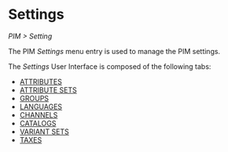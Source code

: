 # Settings  
*PIM > Setting*

The PIM *Settings* menu entry is used to manage the PIM settings.

The *Settings* User Interface is composed of the following tabs:
  - [ATTRIBUTES](03a_Settings.md)
  - [ATTRIBUTE SETS](03b_Settings.md)
  - [GROUPS](03c_Settings.md)
  - [LANGUAGES](03d_Settings.md)
  - [CHANNELS](03e_Settings.md)
  - [CATALOGS](03f_Settings.md)
  - [VARIANT SETS](03g_Settings.md)  
  - [TAXES](03h_Settings.md)
